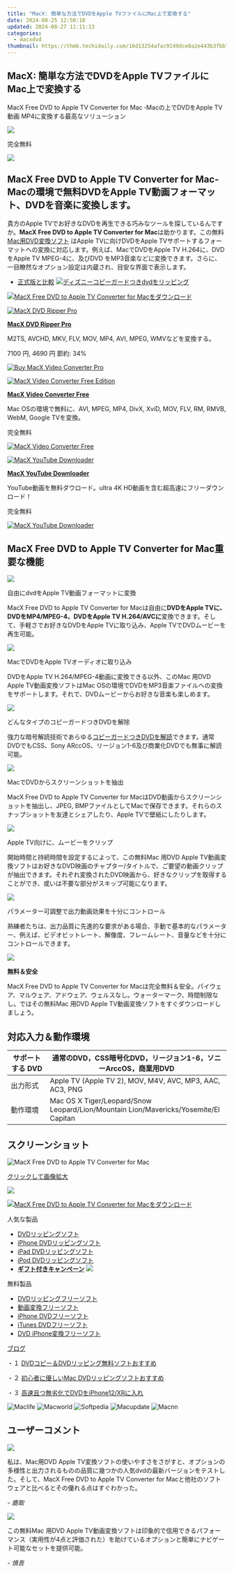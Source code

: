 ```yaml
---
title: "MacX: 簡単な方法でDVDをApple TVファイルにMac上で変換する"
date: 2024-08-25 12:50:18
updated: 2024-08-27 11:11:13
categories:
  - macxdvd
thumbnail: https://thmb.techidaily.com/16d13254afac9149dce0a2e443b3fbb7f20249bb61b5f6680c7797d944c293aa.jpg
---
```


## MacX: 簡単な方法でDVDをApple TVファイルにMac上で変換する

MacX Free DVD to Apple TV Converter for Mac ‐Macの上でDVDをApple TV動画 MP4に変換する最高なソリューション

![](https://www.macxdvd.com/dvd-to-appletv-converter-for-mac-free/../face/free-dvd-to-appletv-converter.jpg) 

完全無料

![](https://www.macxdvd.com/dvd-to-appletv-converter-for-mac-free/../image-jp/flag.png) 

## MacX Free DVD to Apple TV Converter for Mac‐Macの環境で無料DVDをApple TV動画フォーマット、DVDを音楽に変換します。

貴方のApple TVでお好きなDVDを再生できる巧みなツールを探しているんですか。**MacX Free DVD to Apple TV Converter for Mac**は助かります。この無料 [Mac用DVD変換ソフト](https://tools.techidaily.com/macxdvd/products/) はApple TVに向けDVDをApple TVサポートするフォーマットへの変換に対応します。例えば、MacでDVDをApple TV H.264に、DVDをApple TV MPEG-4に、及びDVD をMP3音楽などに変換できます。さらに、一目瞭然なオプション設定は内蔵され、目安な界面で表示します。

* [正式版と比較](https://tools.techidaily.com/macxdvd/products/)
[![ディズニーコピーガードつきdvdをリッピング](https://www.macxdvd.com/dvd-to-appletv-converter-for-mac-free/../image-jp/macxdvdpro-banner-mini.jpg)](https://www.macxdvd.com/dvd-to-appletv-converter-for-mac-free/../how-to-rip-disney-dvd-copy-protection-jp.htm)

[![MacX Free DVD to Apple TV Converter for Macをダウンロード](https://www.macxdvd.com/dvd-to-appletv-converter-for-mac-free/../image-jp/bottom-download-big.jpg)](https://www.macxdvd.com/download/macx-free-dvd-to-appletv-converter-for-mac.dmg) 

[![MacX DVD Ripper Pro](https://www.macxdvd.com/dvd-to-appletv-converter-for-mac-free/../box-image/macx-ripper-box-left.jpg)](https://www.macxdvd.com/dvd-to-appletv-converter-for-mac-free/../mac-video-converter-pro/buy-jp.htm) 

**[MacX DVD Ripper Pro](https://tools.techidaily.com/macxdvd/products/)**

M2TS, AVCHD, MKV, FLV, MOV, MP4, AVI, MPEG, WMVなどを変換する。

7100 円, 4690 円 節約: 34%

[![Buy MacX Video Converter Pro](https://www.macxdvd.com/dvd-to-appletv-converter-for-mac-free/../image-jp/bottom-buy2.jpg)](https://www.macxdvd.com/dvd-to-appletv-converter-for-mac-free/../mac-dvd-ripper-pro/buy-jp.htm) 

[![MacX Video Converter Free Edition](https://www.macxdvd.com/dvd-to-appletv-converter-for-mac-free/../box-image/free-converter-mini1.jpg)](https://www.macxdvd.com/dvd-to-appletv-converter-for-mac-free/../dvd-ripper-mac-free/index-jp.htm) 

**[MacX Video Converter Free](https://tools.techidaily.com/macxdvd/products/)**

Mac OSの環境で無料に、AVI, MPEG, MP4, DivX, XviD, MOV, FLV, RM, RMVB, WebM, Google TVを変換。

 完全無料 

[![MacX Video Converter Free](https://www.macxdvd.com/dvd-to-appletv-converter-for-mac-free/../image-jp/free-download.jpg)](https://www.macxdvd.com/dvd-to-appletv-converter-for-mac-free/../download/macx-video-converter-free-edition.dmg) 

[![MacX YouTube Downloader](https://www.macxdvd.com/dvd-to-appletv-converter-for-mac-free/../box-image/youtube-mini1.png)](https://tools.techidaily.com/macxdvd/products/)

**[MacX YouTube Downloader](https://tools.techidaily.com/macxdvd/products/)**

YouTube動画を無料ダウロード。ultra 4K HD動画を含む超高速にフリーダウンロード！

 完全無料 

[![MacX YouTube Downloader](https://www.macxdvd.com/dvd-to-appletv-converter-for-mac-free/../image-jp/free-download.jpg)](https://www.macxdvd.com/dvd-to-appletv-converter-for-mac-free/../download/macx-youtube-downloader-free.dmg) 

## MacX Free DVD to Apple TV Converter for Mac重要な機能

![](https://www.macxdvd.com/dvd-to-appletv-converter-for-mac-free/image/1.jpg) 

自由にdvdをApple TV動画フォーマットに変換

MacX Free DVD to Apple TV Converter for Macは自由に**DVDをApple TVに、DVDをMP4/MPEG-4、DVDをApple TV H.264/AVCに**変換できます。そして、手軽さでお好きなDVDをApple TVに取り込み、Apple TVでDVDムービーを再生可能。

![](https://www.macxdvd.com/dvd-to-appletv-converter-for-mac-free/image/2.jpg) 

MacでDVDをApple TVオーディオに取り込み

DVDをApple TV H.264/MPEG-4動画に変換できる以外、このMac 用DVD Apple TV動画変換ソフトはMac OSの環境でDVDをMP3音楽ファイルへの変換をサポートします。それで、DVDムービーからお好きな音楽も楽しめます。

![](https://www.macxdvd.com/dvd-to-appletv-converter-for-mac-free/image/3.jpg) 

どんなタイプのコピーガードつきDVDを解除

強力な暗号解読技術であらゆる[コピーガードつきDVDを解読](https://tools.techidaily.com/macxdvd/products/)できます。通常DVDでもCSS、Sony ARccOS、リージョン1-6及び商業化DVDでも無事に解読可能。

![](https://www.macxdvd.com/dvd-to-appletv-converter-for-mac-free/image/4.jpg) 

MacでDVDからスクリーンショットを抽出

MacX Free DVD to Apple TV Converter for MacはDVD動画からスクリーンショットを抽出し、JPEG, BMPファイルとしてMacで保存できます。それらのスナップショットを友達とシェアしたり、Apple TVで壁紙にしたりします。

![](https://www.macxdvd.com/dvd-to-appletv-converter-for-mac-free/image/5.jpg) 

Apple TV向けに、ムービーをクリップ

開始時間と持続時間を設定するによって、この無料Mac 用DVD Apple TV動画変換ソフトはお好きなDVD映画のチャプター/タイトルで、ご要望の動画クリップが抽出できます。それぞれ変換されたDVD映画から、好きなクリップを取得することができ、或いは不要な部分がスキップ可能になります。

![](https://www.macxdvd.com/dvd-to-appletv-converter-for-mac-free/image/6.jpg) 

パラメーター可調整で出力動画効果を十分にコントロール

熟練者たちは、出力品質に先進的な要求がある場合、手動で基本的なパラメーター、例えば、ビデオビットレート、解像度、フレームレート、音量などを十分にコントロールできます。

![](https://www.macxdvd.com/dvd-to-appletv-converter-for-mac-free/image/7.jpg) 

**無料＆安全**

MacX Free DVD to Apple TV Converter for Macは完全無料＆安全。パイウェア、マルウェア、アドウェア、ウェルスなし。ウォーターマーク、時間制限なし。ではその無料Mac 用DVD Apple TV動画変換ソフトをすぐダウンロードしましょう。

## 対応入力＆動作環境

| サポートする DVD | 通常のDVD，CSS暗号化DVD，リージョン1-6，ソニーArccOS，商業用DVD                                           |
| ---------- | ------------------------------------------------------------------------------------ |
| 出力形式       | Apple TV (Apple TV 2), MOV, M4V, AVC, MP3, AAC, AC3, PNG                             |
| 動作環境       | Mac OS X Tiger/Leopard/Snow Leopard/Lion/Mountain Lion/Mavericks/Yosemite/El Capitan |

## スクリーンショット

![MacX Free DVD to Apple TV Converter for Mac](https://www.macxdvd.com/dvd-to-appletv-converter-for-mac-free/image/screenshot-jp.png)

[クリックして画像拡大](https://tools.techidaily.com/macxdvd/products/)

![](https://www.macxdvd.com/dvd-to-appletv-converter-for-mac-free/image/screenshot-2-jp.png) 

[![MacX Free DVD to Apple TV Converter for Macをダウンロード](https://www.macxdvd.com/dvd-to-appletv-converter-for-mac-free/../image-jp/bottom-download-big.jpg)](https://www.macxdvd.com/download/macx-free-dvd-to-appletv-converter-for-mac.dmg)

人気な製品

* [DVDリッピングソフト](https://tools.techidaily.com/macxdvd/products/)
* [iPhone DVDリッピングソフト](https://tools.techidaily.com/macxdvd/products/)
* [iPad DVDリッピングソフト](https://tools.techidaily.com/macxdvd/products/)
* [iPod DVDリッピングソフト](https://tools.techidaily.com/macxdvd/products/)
* [**ギフト付きキャンペーン**](https://tools.techidaily.com/macxdvd/products/) ![](https://www.macxdvd.com/dvd-to-appletv-converter-for-mac-free/../blog/new-fourteen/hot.gif)

無料製品

* [DVDリッピングフリーソフト](https://tools.techidaily.com/macxdvd/products/)
* [動画変換フリーソフト](https://tools.techidaily.com/macxdvd/products/)
* [iPhone DVDフリーソフト](https://tools.techidaily.com/macxdvd/products/)
* [iTunes DVDフリーソフト](https://tools.techidaily.com/macxdvd/products/)
* [DVD iPhone変換フリーソフト](https://tools.techidaily.com/macxdvd/products/)

[ブログ](https://tools.techidaily.com/macxdvd/products/)

・１ [DVDコピー＆DVDリッピング無料ソフトおすすめ](https://tools.techidaily.com/macxdvd/products/)

・２ [初心者に優しいMac DVDリッピングソフトおすすめ](https://tools.techidaily.com/macxdvd/products/)

・３ [高速且つ無劣化でDVDをiPhone12/XRに入れ](https://tools.techidaily.com/macxdvd/products/)

![Maclife](https://www.macxdvd.com/dvd-to-appletv-converter-for-mac-free/../i-pic/maclife.gif) ![Macworld](https://www.macxdvd.com/dvd-to-appletv-converter-for-mac-free/../i-pic/macworld.gif) ![Softpedia](https://www.macxdvd.com/dvd-to-appletv-converter-for-mac-free/../i-pic/softpedia.gif) ![Macupdate](https://www.macxdvd.com/dvd-to-appletv-converter-for-mac-free/../i-pic/macupdate.gif) ![Macnn](https://www.macxdvd.com/dvd-to-appletv-converter-for-mac-free/../i-pic/macnn.gif) 

## ユーザーコメント

![](https://www.macxdvd.com/dvd-to-appletv-converter-for-mac-free/../image/customer-ico.jpg) 

私は、Mac用DVD Apple TV変換ソフトの使いやすさをさがすと、オプションの多様性と出力されるものの品質に幾つかの人気dvdの最新バージョンをテストした。そして、MacX Free DVD to Apple TV Converter for Macと他社のソフトウェアと比べるとその優れる点はすぐわかった。

_\- 鹿取_ 

![](https://www.macxdvd.com/dvd-to-appletv-converter-for-mac-free/../image/customer-ico.jpg) 

この無料Mac 用DVD Apple TV動画変換ソフトは印象的で信用できるパフォーマンス（実用性が4点と評価された）を助けているオプションと簡単にナビゲート可能なセットを提供可能。

_\- 慎吾_

<ins class="adsbygoogle"
     style="display:block"
     data-ad-format="autorelaxed"
     data-ad-client="ca-pub-7571918770474297"
     data-ad-slot="1223367746"></ins>



<ins class="adsbygoogle"
     style="display:block"
     data-ad-client="ca-pub-7571918770474297"
     data-ad-slot="8358498916"
     data-ad-format="auto"
     data-full-width-responsive="true"></ins>
